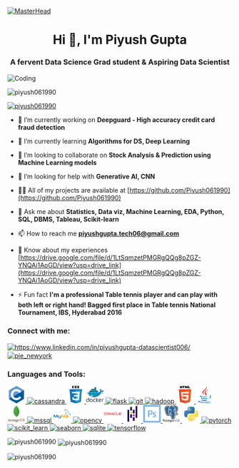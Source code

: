 [![MasterHead](https://as1.ftcdn.net/v2/jpg/03/04/68/52/1000_F_304685223_ttVGVAkC5JlfgEOTO8KYbN4tjnRqM715.jpg)](https://piyush061990.io)
<h1 align="center">Hi 👋, I'm Piyush Gupta</h1>
<h3 align="center">A fervent Data Science Grad student & Aspiring Data Scientist</h3>
<img align="center" alt="Coding" width="400" src="https://lh3.googleusercontent.com/pw/ADCreHcDnykloKpS-LcdXO8FXKTGCp_qw4atzhZCNOZNe_aLAfTbm2a2wM98EGyBFkoqO6W8urBe_GdcXwPSFbJy4y4aXAEFoek7qKzpIDcKtlfxh8itLJNi=w2400">
<p align="left"> <img src="https://komarev.com/ghpvc/?username=piyush061990&label=Profile%20views&color=0e75b6&style=flat" alt="piyush061990" /> </p>

<p align="left"> <a href="https://github.com/ryo-ma/github-profile-trophy"><img src="https://github-profile-trophy.vercel.app/?username=piyush061990" alt="piyush061990" /></a> </p>

- 🔭 I’m currently working on **Deepguard - High accuracy credit card fraud detection**

- 🌱 I’m currently learning **Algorithms for DS, Deep Learning**

- 👯 I’m looking to collaborate on **Stock Analysis & Prediction using Machine Learning models**

- 🤝 I’m looking for help with **Generative AI, CNN**

- 👨‍💻 All of my projects are available at [https://github.com/Piyush061990](https://github.com/Piyush061990)

- 💬 Ask me about **Statistics, Data viz, Machine Learning, EDA, Python, SQL, DBMS, Tableau, Scikit-learn**

- 📫 How to reach me **piyushgupta.tech06@gmail.com**

- 📄 Know about my experiences [https://drive.google.com/file/d/1LtSqmzetPMGRgQQg8pZGZ-YNQAi1AoGD/view?usp=drive_link](https://drive.google.com/file/d/1LtSqmzetPMGRgQQg8pZGZ-YNQAi1AoGD/view?usp=drive_link)

- ⚡ Fun fact **I'm a professional Table tennis player and can play with both left or right hand! Bagged first place in Table tennis National Tournament, IBS, Hyderabad 2016**

<h3 align="left">Connect with me:</h3>
<p align="left">
<a href="https://linkedin.com/in/https://www.linkedin.com/in/piyushgupta-datascientist006/" target="blank"><img align="center" src="https://raw.githubusercontent.com/rahuldkjain/github-profile-readme-generator/master/src/images/icons/Social/linked-in-alt.svg" alt="https://www.linkedin.com/in/piyushgupta-datascientist006/" height="30" width="40" /></a>
<a href="https://instagram.com/pie_newyork" target="blank"><img align="center" src="https://raw.githubusercontent.com/rahuldkjain/github-profile-readme-generator/master/src/images/icons/Social/instagram.svg" alt="pie_newyork" height="30" width="40" /></a>
</p>

<h3 align="left">Languages and Tools:</h3>
<p align="left"> <a href="https://www.cprogramming.com/" target="_blank" rel="noreferrer"> <img src="https://raw.githubusercontent.com/devicons/devicon/master/icons/c/c-original.svg" alt="c" width="40" height="40"/> </a> <a href="https://cassandra.apache.org/" target="_blank" rel="noreferrer"> <img src="https://www.vectorlogo.zone/logos/apache_cassandra/apache_cassandra-icon.svg" alt="cassandra" width="40" height="40"/> </a> <a href="https://www.w3schools.com/css/" target="_blank" rel="noreferrer"> <img src="https://raw.githubusercontent.com/devicons/devicon/master/icons/css3/css3-original-wordmark.svg" alt="css3" width="40" height="40"/> </a> <a href="https://www.docker.com/" target="_blank" rel="noreferrer"> <img src="https://raw.githubusercontent.com/devicons/devicon/master/icons/docker/docker-original-wordmark.svg" alt="docker" width="40" height="40"/> </a> <a href="https://flask.palletsprojects.com/" target="_blank" rel="noreferrer"> <img src="https://www.vectorlogo.zone/logos/pocoo_flask/pocoo_flask-icon.svg" alt="flask" width="40" height="40"/> </a> <a href="https://git-scm.com/" target="_blank" rel="noreferrer"> <img src="https://www.vectorlogo.zone/logos/git-scm/git-scm-icon.svg" alt="git" width="40" height="40"/> </a> <a href="https://hadoop.apache.org/" target="_blank" rel="noreferrer"> <img src="https://www.vectorlogo.zone/logos/apache_hadoop/apache_hadoop-icon.svg" alt="hadoop" width="40" height="40"/> </a> <a href="https://www.w3.org/html/" target="_blank" rel="noreferrer"> <img src="https://raw.githubusercontent.com/devicons/devicon/master/icons/html5/html5-original-wordmark.svg" alt="html5" width="40" height="40"/> </a> <a href="https://www.java.com" target="_blank" rel="noreferrer"> <img src="https://raw.githubusercontent.com/devicons/devicon/master/icons/java/java-original.svg" alt="java" width="40" height="40"/> </a> <a href="https://www.mongodb.com/" target="_blank" rel="noreferrer"> <img src="https://raw.githubusercontent.com/devicons/devicon/master/icons/mongodb/mongodb-original-wordmark.svg" alt="mongodb" width="40" height="40"/> </a> <a href="https://www.microsoft.com/en-us/sql-server" target="_blank" rel="noreferrer"> <img src="https://www.svgrepo.com/show/303229/microsoft-sql-server-logo.svg" alt="mssql" width="40" height="40"/> </a> <a href="https://www.mysql.com/" target="_blank" rel="noreferrer"> <img src="https://raw.githubusercontent.com/devicons/devicon/master/icons/mysql/mysql-original-wordmark.svg" alt="mysql" width="40" height="40"/> </a> <a href="https://opencv.org/" target="_blank" rel="noreferrer"> <img src="https://www.vectorlogo.zone/logos/opencv/opencv-icon.svg" alt="opencv" width="40" height="40"/> </a> <a href="https://www.oracle.com/" target="_blank" rel="noreferrer"> <img src="https://raw.githubusercontent.com/devicons/devicon/master/icons/oracle/oracle-original.svg" alt="oracle" width="40" height="40"/> </a> <a href="https://pandas.pydata.org/" target="_blank" rel="noreferrer"> <img src="https://raw.githubusercontent.com/devicons/devicon/2ae2a900d2f041da66e950e4d48052658d850630/icons/pandas/pandas-original.svg" alt="pandas" width="40" height="40"/> </a> <a href="https://www.photoshop.com/en" target="_blank" rel="noreferrer"> <img src="https://raw.githubusercontent.com/devicons/devicon/master/icons/photoshop/photoshop-line.svg" alt="photoshop" width="40" height="40"/> </a> <a href="https://www.postgresql.org" target="_blank" rel="noreferrer"> <img src="https://raw.githubusercontent.com/devicons/devicon/master/icons/postgresql/postgresql-original-wordmark.svg" alt="postgresql" width="40" height="40"/> </a> <a href="https://www.python.org" target="_blank" rel="noreferrer"> <img src="https://raw.githubusercontent.com/devicons/devicon/master/icons/python/python-original.svg" alt="python" width="40" height="40"/> </a> <a href="https://pytorch.org/" target="_blank" rel="noreferrer"> <img src="https://www.vectorlogo.zone/logos/pytorch/pytorch-icon.svg" alt="pytorch" width="40" height="40"/> </a> <a href="https://scikit-learn.org/" target="_blank" rel="noreferrer"> <img src="https://upload.wikimedia.org/wikipedia/commons/0/05/Scikit_learn_logo_small.svg" alt="scikit_learn" width="40" height="40"/> </a> <a href="https://seaborn.pydata.org/" target="_blank" rel="noreferrer"> <img src="https://seaborn.pydata.org/_images/logo-mark-lightbg.svg" alt="seaborn" width="40" height="40"/> </a> <a href="https://www.sqlite.org/" target="_blank" rel="noreferrer"> <img src="https://www.vectorlogo.zone/logos/sqlite/sqlite-icon.svg" alt="sqlite" width="40" height="40"/> </a> <a href="https://www.tensorflow.org" target="_blank" rel="noreferrer"> <img src="https://www.vectorlogo.zone/logos/tensorflow/tensorflow-icon.svg" alt="tensorflow" width="40" height="40"/> </a> </p>

<p><img align="left" src="https://github-readme-stats.vercel.app/api/top-langs?username=piyush061990&show_icons=true&locale=en&layout=compact" alt="piyush061990" /></p>

<p>&nbsp;<img align="center" src="https://github-readme-stats.vercel.app/api?username=piyush061990&show_icons=true&locale=en" alt="piyush061990" /></p>

<p><img align="center" src="https://github-readme-streak-stats.herokuapp.com/?user=piyush061990&" alt="piyush061990" /></p>
